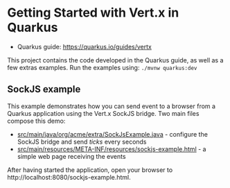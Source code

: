# Getting Started with Vert.x in Quarkus 

* Quarkus guide: https://quarkus.io/guides/vertx

This project contains the code developed in the Quarkus guide, as well as a few extras examples.
Run the examples using: `./mvnw quarkus:dev`

## SockJS example

This example demonstrates how you can send event to a browser from a Quarkus application using the Vert.x SockJS bridge.
Two main files compose this demo:

* [src/main/java/org/acme/extra/SockJsExample.java](./src/main/java/org/acme/extra/SockJsExample.java) - configure the SockJS bridge and send _ticks_ every seconds
* [src/main/resources/META-INF/resources/sockjs-example.html](src/main/resources/META-INF/resources/sockjs-example.html) - a simple web page receiving the events

After having started the application, open your browser to http://localhost:8080/sockjs-example.html.

